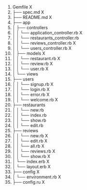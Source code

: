 1.	Gemfile X
2.	├── spec.md X
3.	├── README.md X
4.	├── app
5.	│   ├── controllers
6.	│   │   └── application_controller.rb X
7.	│   │   └── restaurants_controller.rb
8.	│   │   └── reviews_controller.rb X
9.	│   │   └── users_controller.rb X
10.	│   ├── models X
11.	│   │   └── restaurant.rb X
12.	│   │   └── review.rb X
13.	│   │   └── user.rb X
14.	│   └── views
15.	├── 			users
16.	│   │   		└── signup.rb X
17.	│   │   		└── login.rb X
18.	│   │   		└── error.rb X
19.	│   │   		└── welcome.rb X
20.	├── 			restaurants
21.	│   │   		└── new.rb
22.	│   │   		└── index.rb
23.	│   │   		└── show.rb
24.	│   │   		└── edit.rb
25.	├── 			reviews
26.	│   │   		└── new.rb X
27.	│   │   		└── edit.rb X
28.	│   │   		└── all.rb X
29.	│   │   		└── reviews.rb X
30.	│   │   		└── show.rb X
31.	│   		└── index.erb X
32.	│   		└── layout.erb X
33.	├── config X
34.	│   └── environment.rb X
35.	├── config.ru X
